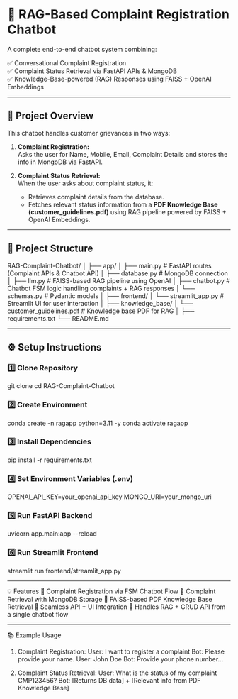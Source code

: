 # 📝 RAG-Based Complaint Registration Chatbot

A complete end-to-end chatbot system combining:

✅ Conversational Complaint Registration  
✅ Complaint Status Retrieval via FastAPI APIs & MongoDB  
✅ Knowledge-Base-powered (RAG) Responses using FAISS + OpenAI Embeddings

---

## 🚀 Project Overview

This chatbot handles customer grievances in two ways:
1. **Complaint Registration:**  
   Asks the user for Name, Mobile, Email, Complaint Details and stores the info in MongoDB via FastAPI.
   
2. **Complaint Status Retrieval:**  
   When the user asks about complaint status, it:
   - Retrieves complaint details from the database.
   - Fetches relevant status information from a **PDF Knowledge Base (customer_guidelines.pdf)** using RAG pipeline powered by FAISS + OpenAI Embeddings.

---

## 📁 Project Structure

RAG-Complaint-Chatbot/
│
├── app/
│ ├── main.py # FastAPI routes (Complaint APIs & Chatbot API)
│ ├── database.py # MongoDB connection
│ ├── llm.py # FAISS-based RAG pipeline using OpenAI
│ ├── chatbot.py # Chatbot FSM logic handling complaints + RAG responses
│ └── schemas.py # Pydantic models
│
├── frontend/
│ └── streamlit_app.py # Streamlit UI for user interaction
│
├── knowledge_base/
│ └── customer_guidelines.pdf # Knowledge base PDF for RAG
│
├── requirements.txt
└── README.md

---

## ⚙️ Setup Instructions

### 1️⃣ Clone Repository
git clone <your-repo-url>
cd RAG-Complaint-Chatbot

### 2️⃣ Create Environment
conda create -n ragapp python=3.11 -y
conda activate ragapp

### 3️⃣ Install Dependencies
pip install -r requirements.txt

### 4️⃣ Set Environment Variables (.env)
OPENAI_API_KEY=your_openai_api_key
MONGO_URI=your_mongo_uri

### 5️⃣ Run FastAPI Backend
uvicorn app.main:app --reload

### 6️⃣ Run Streamlit Frontend
streamlit run frontend/streamlit_app.py

---

💡 Features
📌 Complaint Registration via FSM Chatbot Flow
📌 Complaint Retrieval with MongoDB Storage
📌 FAISS-based PDF Knowledge Base Retrieval
📌 Seamless API + UI Integration
📌 Handles RAG + CRUD API from a single chatbot flow

---

📚 Example Usage
1. Complaint Registration:
   User: I want to register a complaint
   Bot: Please provide your name.
   User: John Doe
   Bot: Provide your phone number...

2. Complaint Status Retrieval:
   User: What is the status of my complaint CMP123456?
   Bot: [Returns DB data] + [Relevant info from PDF Knowledge Base]


